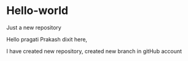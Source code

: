 # Hello-world
Just a new repository

Hello pragati Prakash dixit here,

I have created new repository, created new branch in gitHub account
